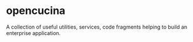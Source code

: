 # opencucina

A collection of useful utilities, services, code fragments helping to build an enterprise application.  
